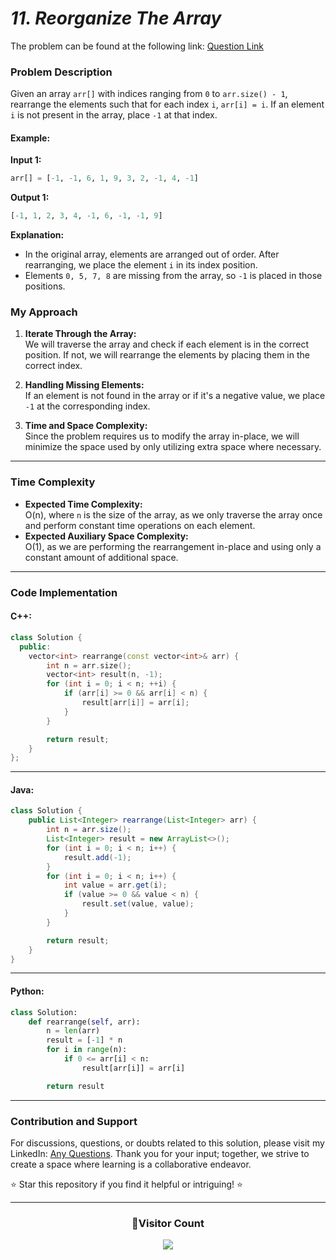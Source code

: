 # _11. Reorganize The Array_

The problem can be found at the following link: [Question Link](https://www.geeksforgeeks.org/problems/reorganize-the-array4810/1)

### **Problem Description**

Given an array `arr[]` with indices ranging from `0` to `arr.size() - 1`, rearrange the elements such that for each index `i`, `arr[i] = i`. If an element `i` is not present in the array, place `-1` at that index.

#### **Example:**

**Input 1:**

```python
arr[] = [-1, -1, 6, 1, 9, 3, 2, -1, 4, -1]
```

**Output 1:**

```python
[-1, 1, 2, 3, 4, -1, 6, -1, -1, 9]
```

**Explanation:**

- In the original array, elements are arranged out of order. After rearranging, we place the element `i` in its index position.
- Elements `0, 5, 7, 8` are missing from the array, so `-1` is placed in those positions.

### **My Approach**

1. **Iterate Through the Array:**  
   We will traverse the array and check if each element is in the correct position. If not, we will rearrange the elements by placing them in the correct index.
2. **Handling Missing Elements:**  
   If an element is not found in the array or if it's a negative value, we place `-1` at the corresponding index.

3. **Time and Space Complexity:**  
   Since the problem requires us to modify the array in-place, we will minimize the space used by only utilizing extra space where necessary.

---

### **Time Complexity**

- **Expected Time Complexity:**  
  O(n), where `n` is the size of the array, as we only traverse the array once and perform constant time operations on each element.
- **Expected Auxiliary Space Complexity:**  
  O(1), as we are performing the rearrangement in-place and using only a constant amount of additional space.

---

### **Code Implementation**

#### **C++:**

```cpp
class Solution {
  public:
    vector<int> rearrange(const vector<int>& arr) {
        int n = arr.size();
        vector<int> result(n, -1);
        for (int i = 0; i < n; ++i) {
            if (arr[i] >= 0 && arr[i] < n) {
                result[arr[i]] = arr[i];
            }
        }

        return result;
    }
};
```

---

#### **Java:**

```java
class Solution {
    public List<Integer> rearrange(List<Integer> arr) {
        int n = arr.size();
        List<Integer> result = new ArrayList<>();
        for (int i = 0; i < n; i++) {
            result.add(-1);
        }
        for (int i = 0; i < n; i++) {
            int value = arr.get(i);
            if (value >= 0 && value < n) {
                result.set(value, value);
            }
        }

        return result;
    }
}
```

---

#### **Python:**

```python
class Solution:
    def rearrange(self, arr):
        n = len(arr)
        result = [-1] * n
        for i in range(n):
            if 0 <= arr[i] < n:
                result[arr[i]] = arr[i]

        return result
```

---

### **Contribution and Support**

For discussions, questions, or doubts related to this solution, please visit my LinkedIn: [Any Questions](https://www.linkedin.com/in/patel-hetkumar-sandipbhai-8b110525a/). Thank you for your input; together, we strive to create a space where learning is a collaborative endeavor.

⭐ Star this repository if you find it helpful or intriguing! ⭐

---

<div align="center">
  <h3><b>📍Visitor Count</b></h3>
</div>

<p align="center">   
  <img src="https://visitor-badge.laobi.icu/badge?page_id=Hunterdii.GeeksforGeeks-POTD" />  
</p>
